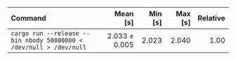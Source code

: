| Command | Mean [s] | Min [s] | Max [s] | Relative |
|:---|---:|---:|---:|---:|
| `cargo run --release --bin nbody 50000000 < /dev/null > /dev/null` | 2.033 ± 0.005 | 2.023 | 2.040 | 1.00 |
